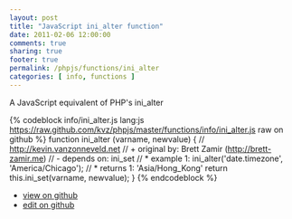 ```yaml
---
layout: post
title: "JavaScript ini_alter function"
date: 2011-02-06 12:00:00
comments: true
sharing: true
footer: true
permalink: /phpjs/functions/ini_alter
categories: [ info, functions ]
---
```

A JavaScript equivalent of PHP's ini_alter
<!-- more -->
{% codeblock info/ini_alter.js lang:js https://raw.github.com/kvz/phpjs/master/functions/info/ini_alter.js raw on github %}
function ini_alter (varname, newvalue) {
    // http://kevin.vanzonneveld.net
    // +   original by: Brett Zamir (http://brett-zamir.me)
    // -    depends on: ini_set
    // *     example 1: ini_alter('date.timezone', 'America/Chicago');
    // *     returns 1: 'Asia/Hong_Kong'
    return this.ini_set(varname, newvalue);
}
{% endcodeblock %}
<ul>
 <li><a href="https://github.com/kvz/phpjs/blob/master/functions/info/ini_alter.js">view on github</a></li>
 <li><a href="https://github.com/kvz/phpjs/edit/master/functions/info/ini_alter.js">edit on github</a></li>
</ul>
